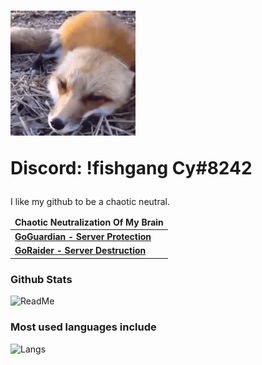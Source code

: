 <h1><img src="https://github.com/Not-Cyrus/Not-Cyrus/blob/main/126167868-384517319639465-575833.gif" width="200">

Discord: !fishgang Cy#8242</h1>

<p>I like my github to be a chaotic neutral.</p>

<table>
	<thead align="center">
	<tr border: none;>
		<td><b>Chaotic Neutralization Of My Brain</b></td>
	</tr>
	</thead>
	<tbody>
		<tr>
			<td><a href = "https://github.com/Not-Cyrus/GoGuardian"><b>GoGuardian - Server Protection</b></a></td>
		</tr>
		<tr>
			<td><a href = "https://github.com/Not-Cyrus/GoRaider"><b>GoRaider - Server Destruction</b></a></td>
		</tr>
	</tbody>
</table>

### Github Stats 

![ReadMe](https://github-readme-stats.vercel.app/api?username=Not-Cyrus&show_icons=true&theme=tokyonight&layout=compact)

### Most used languages include 

![Langs](https://github-readme-stats.vercel.app/api/top-langs/?username=Not-Cyrus&theme=tokyonight&langs_count=10?exclude_repo=Not-Cyrus)
